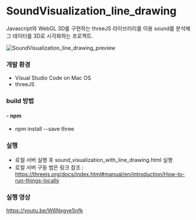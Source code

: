 # SoundVisualization_line_drawing
Javascript와 WebGL 3D를 구현하는 threeJS 라이브러리를 이용 sound를 분석해 그 데이터를 3D로 시각화하는 프로젝트.

![SoundVisualization_line_drawing_preview](https://i.imgur.com/qpmiQS6.jpg)

### 개발 환경
* Visual Studio Code on Mac OS
* threeJS

### build 방법
#### - npm
* npm install --save three

### 실행
 * 로컬 서버 실행 후 sound_visualization_with_line_drawing.html 실행
 * 로컬 서버 구동 법은 링크 참조 : https://threejs.org/docs/index.html#manual/en/introduction/How-to-run-things-locally

### 실행 영상
https://youtu.be/W6Nxgye5nfk
